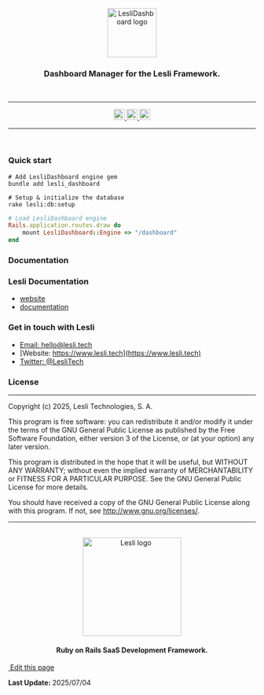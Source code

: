 <div align="center" class="documentation-header">
    <img width="100" alt="LesliDashboard logo" src="/images/engines/dashboard/dashboard-logo.svg" />
    <h3 align="center">Dashboard Manager for the Lesli Framework.</h3>
</div>


<br />
<hr/>

<div align="center" class="documentation-statics">
    <a target="blank" href="https://rubygems.org/gems/lesli">
        <img height="22" alt="Gem Version" src="https://badge.fury.io/rb/lesli.svg"/>
    </a>
    <a class="mx-2" href="https://codecov.io/github/LesliTech/Lesli"> 
        <img height="22" src="https://codecov.io/github/LesliTech/Lesli/graph/badge.svg?token=2O12NENK5Y"/> 
    </a>
    <a href="https://codecov.io/github/LesliTech/LesliBabel"> 
        <img height="22" src="https://sonarcloud.io/api/project_badges/measure?project=LesliTech_LesliBabel&metric=sqale_rating"/> 
    </a>
</div>

<hr/>
<br />


### Quick start

```shell
# Add LesliDashboard engine gem
bundle add lesli_dashboard
```

```shell
# Setup & initialize the database
rake lesli:db:setup
```

```ruby
# Load LesliDashboard engine
Rails.application.routes.draw do
    mount LesliDashboard::Engine => "/dashboard"
end
```


### Documentation



### Lesli Documentation
* [website](https://www.lesli.dev/)
* [documentation](https://www.lesli.dev/engines/dashboard/)


### Get in touch with Lesli

* [Email: hello@lesli.tech](hello@lesli.tech)
* [Website: https://www.lesli.tech](https://www.lesli.tech)
* [Twitter: @LesliTech](https://twitter.com/LesliTech)


### License
-------
Copyright (c) 2025, Lesli Technologies, S. A.

This program is free software: you can redistribute it and/or modify
it under the terms of the GNU General Public License as published by
the Free Software Foundation, either version 3 of the License, or
(at your option) any later version.

This program is distributed in the hope that it will be useful,
but WITHOUT ANY WARRANTY; without even the implied warranty of
MERCHANTABILITY or FITNESS FOR A PARTICULAR PURPOSE. See the
GNU General Public License for more details.

You should have received a copy of the GNU General Public License
along with this program. If not, see http://www.gnu.org/licenses/.

<hr />
<br />

<div align="center" class="has-text-centered">
    <img width="200" alt="Lesli logo" src="https://cdn.lesli.tech/lesli/brand/app-logo.svg" />
    <h4 align="center" class="mt-0">Ruby on Rails SaaS Development Framework.</h4>
</div>

<section class="lesli-markdown-info">
    <p><a target="blank" href="https://github.com/LesliTech/LesliDashboard/readme.md"><i class="ri-external-link-fill"></i>&nbsp;Edit this page</a><p/>
    <p><b>Last Update: </b>2025/07/04</p>
</section>

<!-- This code was automatically generated -->
<!-- to update this docs please run rake docs:build -->

